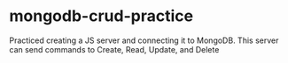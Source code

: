 # mongodb-crud-practice

Practiced creating a JS server and connecting it to MongoDB.
This server can send commands to Create, Read, Update, and Delete
